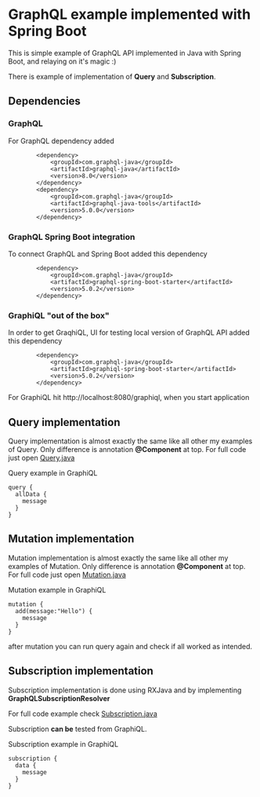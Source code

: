 # GraphQL example implemented with Spring Boot

This is simple example of GraphQL API implemented in Java with Spring Boot, and relaying on it's magic :)

There is example of implementation of **Query** and **Subscription**.

## Dependencies

### GraphQL

For GraphQL dependency added 

```
        <dependency>
            <groupId>com.graphql-java</groupId>
            <artifactId>graphql-java</artifactId>
            <version>8.0</version>
        </dependency>
        <dependency>
            <groupId>com.graphql-java</groupId>
            <artifactId>graphql-java-tools</artifactId>
            <version>5.0.0</version>
        </dependency>
```

### GraphQL Spring Boot integration

To connect GraphQL and Spring Boot added this dependency

```
        <dependency>
            <groupId>com.graphql-java</groupId>
            <artifactId>graphql-spring-boot-starter</artifactId>
            <version>5.0.2</version>
        </dependency>
```

### GraphiQL "out of the box"

In order to get GraqhiQL, UI for testing local version of GraphQL API added this dependency

```
        <dependency>
            <groupId>com.graphql-java</groupId>
            <artifactId>graphiql-spring-boot-starter</artifactId>
            <version>5.0.2</version>
        </dependency>

```

For GraphiQL hit http://localhost:8080/graphiql, when you start application


## Query implementation

Query implementation is almost exactly the same like all other my examples of Query. Only difference is annotation **@Component** at top.
For full code just open  [Query.java](https://github.com/vladimir-dejanovic/graphql-spring-boot-example/blob/master/src/main/java/xyz/itshark/play/graphqlspringboot/example/resolves/Query.java)

Query example in GraphiQL 
```
query {
  allData {
    message
  }
}
```

## Mutation implementation

Mutation implementation is almost exactly the same like all other my examples of Mutation. Only difference is annotation **@Component** at top.
For full code just open  [Mutation.java](https://github.com/vladimir-dejanovic/graphql-spring-boot-example/blob/master/src/main/java/xyz/itshark/play/graphqlspringboot/example/resolves/Mutation.java)

Mutation example in GraphiQL
```
mutation {
  add(message:"Hello") {
    message
  }
}
```

after mutation you can run query again and check if all worked as intended.

## Subscription implementation

Subscription implementation is done using RXJava and by implementing **GraphQLSubscriptionResolver**

For full code example check  [Subscription.java](https://github.com/vladimir-dejanovic/graphql-spring-boot-example/blob/master/src/main/java/xyz/itshark/play/graphqlspringboot/example/resolves/Subscription.java)
 
Subscription **can be** tested from GraphiQL.

Subscription example in GraphiQL
```
subscription {
  data {
    message
  }
}
```